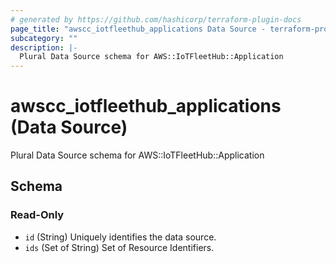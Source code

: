 ```yaml
---
# generated by https://github.com/hashicorp/terraform-plugin-docs
page_title: "awscc_iotfleethub_applications Data Source - terraform-provider-awscc"
subcategory: ""
description: |-
  Plural Data Source schema for AWS::IoTFleetHub::Application
---
```


# awscc_iotfleethub_applications (Data Source)

Plural Data Source schema for AWS::IoTFleetHub::Application



<!-- schema generated by tfplugindocs -->
## Schema

### Read-Only

- `id` (String) Uniquely identifies the data source.
- `ids` (Set of String) Set of Resource Identifiers.


